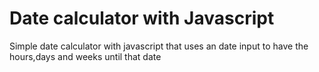 # Date calculator with Javascript

Simple date calculator with javascript that uses an date input to have the hours,days and weeks until that date